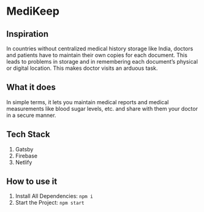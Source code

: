 # MediKeep

## Inspiration
In countries without centralized medical history storage like India, doctors and patients have to maintain their own copies for each document. This leads to problems in storage and in remembering each document’s physical or digital location. This makes doctor visits an arduous task.

## What it does
In simple terms, it lets you maintain medical reports and medical measurements like blood sugar levels, etc. and share with them your doctor in a secure manner.

## Tech Stack
1.  Gatsby
2.  Firebase
3.  Netlify

## How to use it
 1. Install All Dependencies:
 ```npm i```
 2. Start the Project:
 ```npm start```

